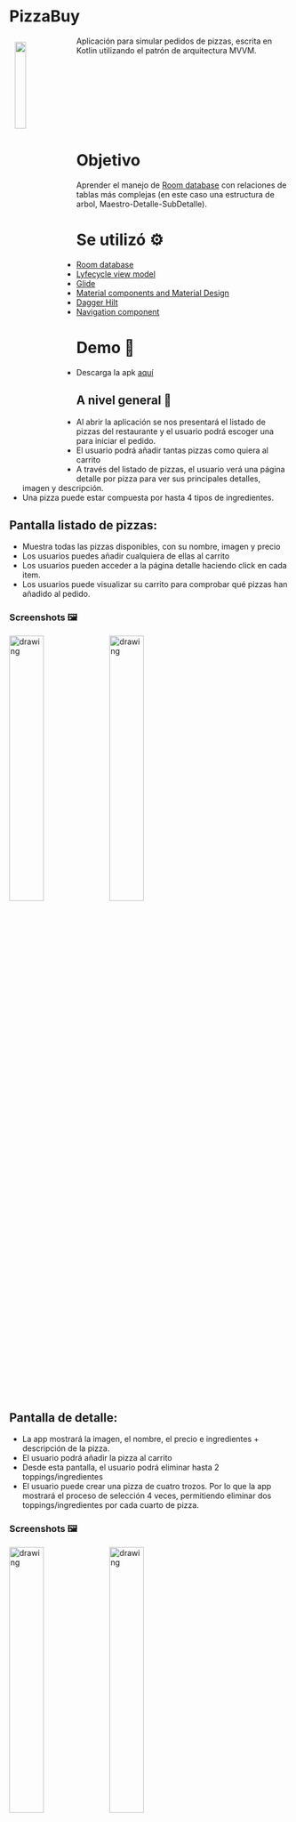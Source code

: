 # PizzaBuy
<img src="https://github.com/hall9zeha/PizzaBuy/blob/main/app/src/debug/ic_launcher-playstore.png" align="left"
width="20%" hspace="10" vspace="10">
Aplicación para simular pedidos de pizzas, escrita en Kotlin utilizando el patrón de arquitectura MVVM.

</br>
</br>
</br>
</br>
</br>
</br>
</br>

# Objetivo
Aprender el manejo de [Room database](https://developer.android.com/jetpack/androidx/releases/room?gclid=EAIaIQobChMIh-Hoi7C_-gIVRxXUAR2kZAAsEAAYASAAEgJnivD_BwE&gclsrc=aw.ds) con relaciones  de tablas más complejas (en este caso una estructura de arbol, Maestro-Detalle-SubDetalle).

# Se utilizó :gear:

* [Room database](https://developer.android.com/jetpack/androidx/releases/room?gclid=EAIaIQobChMIh-Hoi7C_-gIVRxXUAR2kZAAsEAAYASAAEgJnivD_BwE&gclsrc=aw.ds)
* [Lyfecycle view model](https://developer.android.com/jetpack/androidx/releases/lifecycle)
* [Glide](https://developer.android.com/training/dependency-injection/hilt-android) 
* [Material components and Material Design](https://material.io/components)
* [Dagger Hilt](https://developer.android.com/training/dependency-injection/hilt-android)
* [Navigation component](https://developer.android.com/guide/navigation/navigation-getting-started)

# Demo :file_folder:
* Descarga la apk [aquí](https://github.com/hall9zeha/PizzaBuy/raw/main/demo/app-debug.apk)

## A nivel general :memo:

* Al abrir la aplicación se nos presentará el listado de pizzas del restaurante y el usuario podrá escoger una para iniciar el pedido.
* El usuario podrá añadir tantas pizzas como quiera al carrito
* A través del listado de pizzas, el usuario verá una página detalle por pizza para ver sus principales detalles, imagen y descripción.
* Una pizza puede estar compuesta por hasta 4 tipos de ingredientes.


## Pantalla listado de pizzas:

* Muestra todas las pizzas disponibles, con su nombre, imagen y precio
* Los usuarios puedes añadir cualquiera de ellas al carrito
* Los usuarios pueden acceder a la página detalle haciendo click en cada item.
* Los usuarios puede visualizar su carrito para comprobar qué pizzas han añadido al pedido.

### Screenshots :framed_picture:
<img src="https://github.com/hall9zeha/PizzaBuy/blob/main/screenshots/Screenshot_1.jpg" alt="drawing" width="35%"/> <img src="https://github.com/hall9zeha/PizzaBuy/blob/main/screenshots/Screenshot_2.jpg" alt="drawing" width="35%"/>

## Pantalla de detalle:

* La app mostrará la imagen, el nombre, el precio e ingredientes + descripción de la pizza.
* El usuario podrá añadir la pizza al carrito
* Desde esta pantalla, el usuario podrá eliminar hasta 2 toppings/ingredientes
* El usuario puede crear una pizza de cuatro trozos. Por lo que la app mostrará el proceso de selección 4 veces, permitiendo eliminar dos toppings/ingredientes por cada cuarto de pizza. 

### Screenshots :framed_picture:
<img src="https://github.com/hall9zeha/PizzaBuy/blob/main/screenshots/Screenshot_3.jpg" alt="drawing" width="35%"/> <img src="https://github.com/hall9zeha/PizzaBuy/blob/main/screenshots/Screenshot_4.jpg" alt="drawing" width="35%"/>
<img src="https://github.com/hall9zeha/PizzaBuy/blob/main/screenshots/Screenshot_5.jpg" alt="drawing" width="35%"/>

## Pantalla carrito:

* Muestra las pizzas seleccionadas.
* Si el usuario ha escogido una pizza por mitades, debe especificar qué contiene cada mitad.
* Si el usuario ha eliminado algunos ingredientes de la pizza, debe mostrarse.
* El usuario tiene algunos créditos cargados en la app, por lo que se mostrarán aquí. Si el usuario no tiene suficientes créditos, no podrá acabar el proceso de compra.
* En el caso de que tenga suficientes créditos, la app permite al usuario realizar el pedido!

<img src="https://github.com/hall9zeha/PizzaBuy/blob/main/screenshots/Screenshot_6.jpg" alt="drawing" width="35%"/> <img src="https://github.com/hall9zeha/PizzaBuy/blob/main/screenshots/Screenshot_7.jpg" alt="drawing" width="35%"/>

Pero... ¿qué ocurre si no tienes suficientes créditos en la app?

* Por cada 5 clicks seguidos que el usuario realiza sobre el importe total del carrito, el sistema añadirá $10 a sus créditos.

## Pantalla buscar
<img src="https://github.com/hall9zeha/PizzaBuy/blob/main/screenshots/Screenshot_8.jpg" alt="drawing" width="35%"/>


